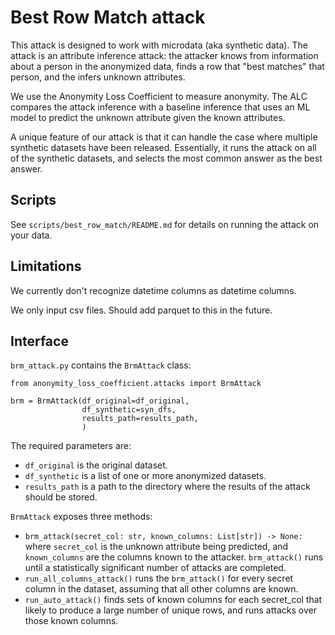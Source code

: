 # Best Row Match attack

This attack is designed to work with microdata (aka synthetic data). The attack is an attribute inference attack: the attacker knows from information about a person in the anonymized data, finds a row that "best matches" that person, and the infers unknown attributes.

We use the Anonymity Loss Coefficient to measure anonymity. The ALC compares the attack inference with a baseline inference that uses an ML model to predict the unknown attribute given the known attributes.

A unique feature of our attack is that it can handle the case where multiple synthetic datasets have been released. Essentially, it runs the attack on all of the synthetic datasets, and selects the most common answer as the best answer.

## Scripts

See `scripts/best_row_match/README.md` for details on running the attack on your data.

## Limitations

We currently don't recognize datetime columns as datetime columns.

We only input csv files. Should add parquet to this in the future.

## Interface

`brm_attack.py` contains the `BrmAttack` class:

```
from anonymity_loss_coefficient.attacks import BrmAttack

brm = BrmAttack(df_original=df_original,
                df_synthetic=syn_dfs,
                results_path=results_path,
                )
```

The required parameters are:

* `df_original` is the original dataset.
* `df_synthetic` is a list of one or more anonymized datasets. 
* `results_path` is a path to the directory where the results of the attack should be stored.


`BrmAttack` exposes three methods:

* `brm_attack(secret_col: str, known_columns: List[str]) -> None:` where `secret_col` is the unknown attribute being predicted, and `known_columns` are the columns known to the attacker. `brm_attack()` runs until a statistically significant number of attacks are completed.
* `run_all_columns_attack()` runs the `brm_attack()` for every secret column in the dataset, assuming that all other columns are known.
* `run_auto_attack()` finds sets of known columns for each secret_col that likely to produce a large number of unique rows, and runs attacks over those known columns.
